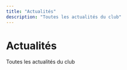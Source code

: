 ```yaml
---
title: "Actualités"
description: "Toutes les actualités du club"
---
```


# Actualités

Toutes les actualités du club
